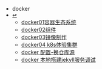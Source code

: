<!-- docs/_sidebar.md-->
* docker
* [↫](../)
    * [docker01容器生态系统](docker/2019-12-21-docker1.md)
    * [docker02组件](docker/2019-12-26-docker2.md)
    * [docker03镜像制作](docker/2019-12-30-docker3.md)
    * [docker04 k8s体验集群](docker/2019-12-25-k8s1.md)
    * [docker 配置-换仓库源](docker/2020-06-17-docker_change_repo.md)
    * [docker 本地搭建jekyll服务调试](docker/2021-05-02-docker_with_jekyll.md)
